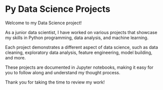 # Py Data Science Projects

Welcome to my Data Science project!

As a junior data scientist, I have worked on various projects that showcase my skills in Python programming, data analysis, and machine learning.

Each project demonstrates a different aspect of data science, such as data cleaning, exploratory data analysis, feature engineering, model building, and more.

These projects are documented in Jupyter notebooks, making it easy for you to follow along and understand my thought process.

Thank you for taking the time to review my work!
